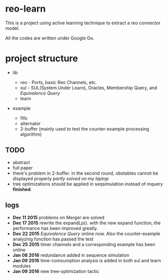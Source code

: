 # reo-learn

This is a project using active learning technique to extract a reo connector model.

All the codes are written under Google Go.

# project structure

* lib
  * reo - Ports, basic Reo Channels, etc.
  * sul - SUL(System Under Learn), Oracles, Membership Query, and *Equivalence Query*
  * learn

* example
  * fifo
  * alternator
  * 2-buffer (mainly used to test the counter-example processing algorithm)

## TODO
- abstract
- full paper
- there's problem in 2-buffer. in the second round, obstables cannot be displayed properly *partly solved on my laptop*
- tree optimizations should be applied in seqsimulation instead of mquery **finished**.

## logs

- **Dec 11 2015** problems on Merger are solved
- **Dec 17 2015** rewrite the expandLp(). with the new expand function, the performance has been improved greatly.
- **Dec 22 2015** *Equivalence Query* online now. Also the counter-example analyzing function has passed the test
- **Dec 25 2015** timer channels and a corresponding example has been online
- **Jan 08 2016** redundance added in sequence simulation
- **Jan 09 2016** time-comsumption analysis is added in both sul and learn modules
- **Jan 09 2016** new tree-optimization tactic
